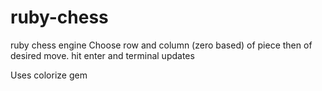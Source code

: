 # ruby-chess
ruby chess engine
Choose row and column (zero based) of piece then of desired move. hit enter and terminal updates

Uses colorize gem
